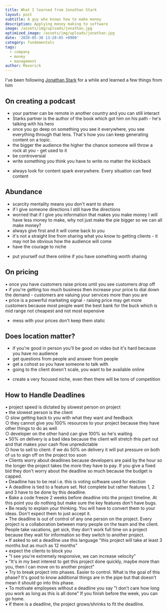 ```yaml
---
title: What I learned from Jonathan Stark
layout: post
subtitle: A guy who knows how to make money
description: Applying money making to software
image: /assets/img/uploads/jonathan.jpg
optimized_image: /assets/img/uploads/jonathan.jpg
date: '2020-05-30 13:28:05 +0900'
category: fundementals
tags:
  - company
  - money
  - management
author: Maverick
---
```


I've been following [Jonathan Stark](https://jonathanstark.com/) for a while and learned a few things from him

## On creating a podcast
  
- your partner can be remote in another country and you can still interact  
- Starks partner is the author of the book which got him on his path - he's talking with his hero  
- once you go deep on something you see it everywhere, you see everything through that lens. That's how you can keep generating content on a topic.   
- the bigger the audience the higher the chance someone will throw a rock at you - get used to it  
- be controversial   
- write something you think you have to write no matter the kickback  
* always look for content spark everywhere. Every situation can feed content  

## Abundance

- scarcity mentality means you don't want to share  
- if I give someone directions I still have the directions  
- worried that if I give you information that makes you make money I will have less money to make, why not just make the pie bigger so we can all make money?  
- always give first and it will come back to you  
- it's not a straight line from sharing what you know to getting clients - it may not be obvious how the audience will come  
- have the courage to niche  
* put yourself out there online if you have something worth sharing  

## On pricing

• once you have customers raise prices until you see customers drop off  
• if you're getting too much business then increase your price to dial down the demand - customers are valuing your services more than you are  
• price is a powerful marketing signal - raising price may get more customers because most people want the best bank for the buck which is mid range not cheapest and not most expensive  
* mess with your prices don't keep them static  

## Does location matter?

- if you're good in person you'll be good on video but it's hard because you have no audience  
- get questions from people and answer from people  
- get a cohost so you have someone to talk with  
- going to the client doesn't scale, you want to be available online  
* create a very focused niche, even then there will be tons of competition  

## How to Handle Deadlines

• project speed is dictated by slowest person on project  
• the slowest person is the client  
	○ slow getting back to you with what they want and feedback  
	○ they cannot give you 100% resources to your project because they have other things to do as well  
	○ developer on the other hand can give 100% so he's waiting  
• 50% on delivery is a bad idea because the client will stretch this part out and that makes your cash flow unpredictable  
	○ how to sell to client: if we do 50% on delivery it will put pressure on both of us to sign off on the project too soon  
• Clients worry about deadlines because developers are paid by the hour so the longer the project takes the more they have to pay. If you give a fixed bid they don't worry about the deadline so much because the budget is capped.  
• Deadline has to be real i.e. this is voting software used for election  
• A deadline is tied to a feature set. Not complete but rather features 1, 2 and 3 have to be done by this deadline.  
• Bake a code freeze 2 weeks before deadline into the project timeline. At this point you do nothing but make sure the key features don't have bugs.  
• Be ready to explain your thinking. You will have to convert them to your ideas. Don't expect them to just accept it.  
• The deadline is out of control of any one person on the project. Every project is a collaboration between many people on the team and the client. People take vacations, get sick, they don't work full time on a project because they wait for information so they switch to another project.  
• If asked to set a deadline use this language "this project will take at least 3 months but as much as 12 months"  
• expect the clients to block you  
• "I see you're extremely responsive, we can increase velocity"  
• "It's in my best interest to get this project done quickly, maybe more than you, then I can move on to another project"  
• Try to break project into phases. Easier to control. What is the goal of this phase? It's good to know additional things are in the pipe but that doesn't mean it should go into this phase.  
• To motivate employees without a deadline you say "I don't care how long you work as long as this is all done" If you finish before the week, you can go home.  
• If there is a deadline, the project grows/shrinks to fit the deadline.   
